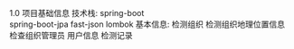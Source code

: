 1.0
    项目基础信息
    技术栈:
        spring-boot  
        spring-boot-jpa
        fast-json
        lombok
    基本信息:
        检测组织
        检测组织地理位置信息
        检查组织管理员
        用户信息
        检测记录       